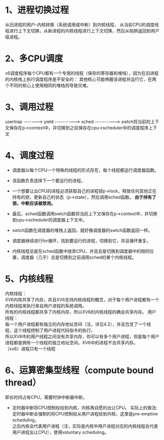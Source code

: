 # 1、进程切换过程
从旧进程的用户-内核转换（系统调用或中断）到内核线程，
从当前CPU的调度线程进行上下文切换，从新进程的内核线程进行上下文切换，然后从陷阱返回到用户级进程。
# 2、多CPU调度
v6调度程序每个CPU都有一个专用的线程（保存的寄存器和堆栈），因为在旧进程的内核栈上执行调度程序是不安全的：
其他核心可能唤醒该进程并运行它，在两个不同的核心上使用相同的堆栈将导致灾难。

# 3、调用过程
usertrap -------> yield ----------> sched ----------> swtch将当前的上下文保存在p->context中，并切换到之前保存在cpu->scheduler中的调度程序上下文

# 4、调度过程
- 调度器以每个CPU一个特殊的线程的形式存在，每个线程都运行调度器函数。
- 该函数负责选择下一个要运行的进程。
- 一个想要让出CPU的进程必须获取自己的进程锁p->lock，释放任何其他正在持有的锁，更新自己的状态（p->state），然后调用sched函数。
**由于持有了锁，中断应该被禁用。**
- 最后，sched函数调用swtch函数将当前上下文保存在p->context中，并切换到cpu->scheduler的调度器上下文中。
- swtch函数在调度器的堆栈上返回，就好像调度器的swtch函数返回一样。
- 调度器继续进行for循环，找到要运行的进程，切换到它，并且循环重复。

- 内核线程总是在sched函数中放弃CPU，并且总是切换到调度器中的相同位置，调度器（几乎）总是切换到之前调用sched的某个内核线程。

# 5、内核线程
内核线程：  
XV6内核共享了内存，并且XV6支持内核线程的概念，对于每个用户进程都有一个内核线程来执行来自用户进程的系统调用。  
所有的内核线程都共享了内核内存，所以XV6的内核线程的确会共享内存。
用户线程：  
每一个用户进程都有独立的内存地址空间（注，详见4.2），并且包含了一个线程，这个线程控制了用户进程代码指令的执行。  
所以XV6中的用户线程之间没有共享内存，你可以有多个用户进程，但是每个用户进程都是拥有一个线程的独立地址空间。XV6中的进程不会共享内存。  
（xv6）进程只有一个线程

# 6、运算密集型线程（compute bound thread）
即长时间占有CPU，需要时钟中断器中断。  
- 定时器中断将CPU控制权给到内核，内核再自愿的出让CPU。
实际上的做法: 定时器中断会强制的将CPU控制权从用户进程给到内核，这里是pre-emptive scheduling，  
之后内核会代表用户进程（注，实际是内核中用户进程对应的内核线程会代表用户进程出让CPU），使用voluntary scheduling。